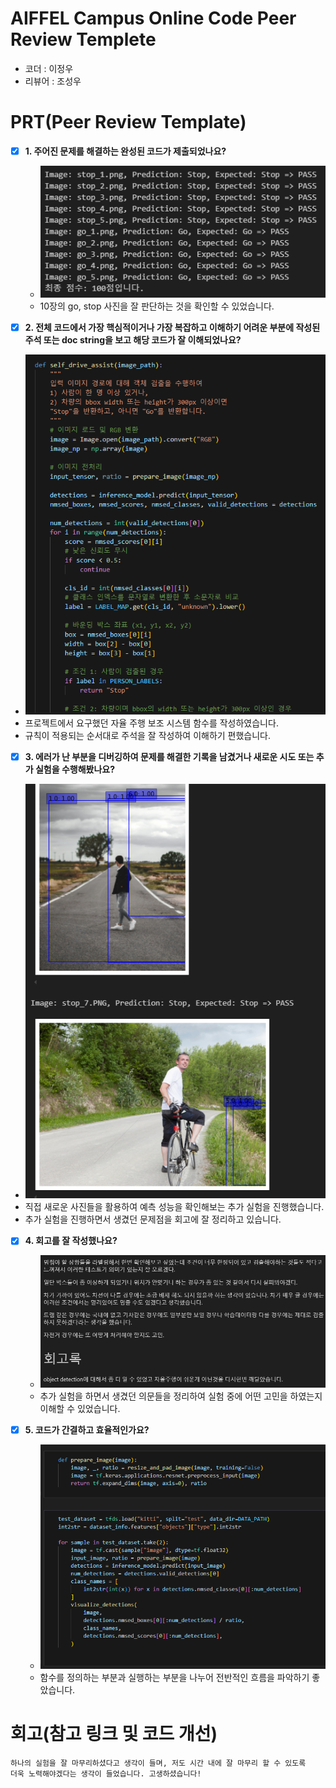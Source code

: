 # AIFFEL Campus Online Code Peer Review Templete
- 코더 : 이정우
- 리뷰어 : 조성우


# PRT(Peer Review Template)
- [X]  **1. 주어진 문제를 해결하는 완성된 코드가 제출되었나요?**
    - ![alt text](./capture/image.png)
    - 10장의 go, stop 사진을 잘 판단하는 것을 확인할 수 있었습니다.
    
- [X]  **2. 전체 코드에서 가장 핵심적이거나 가장 복잡하고 이해하기 어려운 부분에 작성된 
주석 또는 doc string을 보고 해당 코드가 잘 이해되었나요?**
- ![alt text](./capture/image-1.png)
- 프로젝트에서 요구했던 자율 주행 보조 시스템 함수를 작성하였습니다.
- 규칙이 적용되는 순서대로 주석을 잘 작성하여 이해하기 편했습니다.
        
- [X]  **3. 에러가 난 부분을 디버깅하여 문제를 해결한 기록을 남겼거나
새로운 시도 또는 추가 실험을 수행해봤나요?**
- ![alt text](./capture/image-2.png)
- 직접 새로운 사진들을 활용하여 예측 성능을 확인해보는 추가 실험을 진행했습니다.
- 추가 실험을 진행하면서 생겼던 문제점을 회고에 잘 정리하고 있습니다.
        
- [X]  **4. 회고를 잘 작성했나요?**
    - ![alt text](./capture/image-3.png)
    - 추가 실험을 하면서 생겼던 의문들을 정리하여 실험 중에 어떤 고민을 하였는지 이해할 수 있었습니다.
        
- [X]  **5. 코드가 간결하고 효율적인가요?**
    - ![alt text](./capture/image-4.png)
    - 함수를 정의하는 부분과 실행하는 부분을 나누어 전반적인 흐름을 파악하기 좋았습니다.


# 회고(참고 링크 및 코드 개선)
```
하나의 실험을 잘 마무리하셨다고 생각이 들며, 저도 시간 내에 잘 마무리 할 수 있도록
더욱 노력해야겠다는 생각이 들었습니다. 고생하셨습니다!
```
